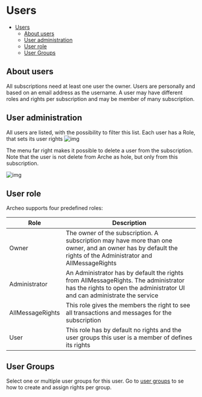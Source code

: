# Users

- [Users](#users)
  - [About users](#about-users)
  - [User administration](#user-administration)
  - [User role](#user-role)
  - [User Groups](#user-groups)

## About users

All subscriptions need at least one user the owner. Users are personally and based on an email address as the username. A user may have different roles and rights per subscription and may be member of many subscription.

## User administration

All users are listed, with the possibility to filter this list. Each user has a Role, that sets its user rights
![img](https://archeodocstorage.blob.core.windows.net/images/Users-User-Administration.png)

The menu far right makes it possible to delete a user from the subscription. Note that the user is not delete from Arche as hole, but only from this subscription.

![img](https://archeodocstorage.blob.core.windows.net/images/Users-User-Delete.png)

## User role

Archeo supports four predefined roles:

| Role          | Description |
| -----------       | ----------- |
| Owner         | The owner of the subscription. A subscription may have more than one owner, and an owner has by default the rights of the Administrator and AllMessageRights|
| Administrator       |An Administrator has by default the rights from AllMessageRights. The administrator has the rights to open the administrator UI and can administrate the service|
| AllMessageRights | This role gives the members the right to see all transactions and messages for the subscription|
| User            | This role has by default no rights and the user groups this user is a member of defines its rights  |

## User Groups

Select one or multiple user groups for this user. Go to [user groups](../Archeo%20Portal/Users/User%20Group.md) to se how to create and assign rights per group.
